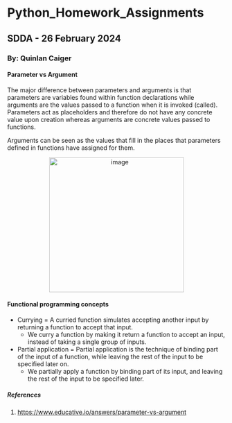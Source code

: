 # Python_Homework_Assignments
## SDDA - 26 February 2024
### By: Quinlan Caiger
#### Parameter vs Argument 
The major difference between parameters and arguments is that parameters are variables found within function declarations while arguments are the values passed to a function when it is invoked (called). Parameters act as placeholders and therefore do not have any concrete value upon creation whereas arguments are concrete values passed to functions. 

Arguments can be seen as the values that fill in the places that parameters defined in functions have assigned for them.

<p align ="center">
 <img width="311" alt="image" src="https://github.com/QuinlanVic/Python_Homework_Assignments/assets/109174553/6d133077-e331-48a8-bcad-d223cf957814">
</p>


#### Functional programming concepts
- Currying = A curried function simulates accepting another input by returning a function to accept that input.
  - We curry a function by making it return a function to accept an input, instead of taking a single group of inputs. 
- Partial application = Partial application is the technique of binding part of the input of a function, while leaving the rest of the input to be specified later on.
  - We partially apply a function by binding part of its input, and leaving the rest of the input to be specified later.

##### References
1. https://www.educative.io/answers/parameter-vs-argument 

